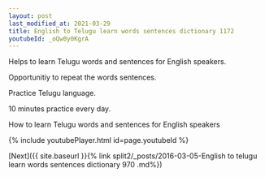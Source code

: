 ```yaml
---
layout: post
last_modified_at: 2021-03-29
title: English to Telugu learn words sentences dictionary 1172 
youtubeId: _oQw0y0KgrA
---
```

 
 
Helps to learn Telugu words and sentences for English speakers.

Opportunitiy to repeat the words sentences. 

Practice Telugu language. 
 
10 minutes practice every day. 
 
How to learn Telugu words and sentences for English speakers 
 
{% include youtubePlayer.html id=page.youtubeId %}
 
 
[Next]({{ site.baseurl }}{% link  split2/_posts/2016-03-05-English to telugu learn words sentences dictionary 970 .md%})
 
